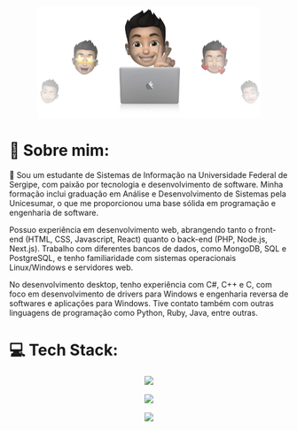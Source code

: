 <p align="center">
  <img src="https://raw.githubusercontent.com/jvvict0r/jvvict0r/refs/heads/master/cover-thompson.png" height="200"/>
</p>

# 💫 Sobre mim:
🚀 Sou um estudante de Sistemas de Informação na Universidade Federal de Sergipe, com paixão por tecnologia e desenvolvimento de software. Minha formação inclui graduação em Análise e Desenvolvimento de Sistemas pela Unicesumar, o que me proporcionou uma base sólida em programação e engenharia de software.

Possuo experiência em desenvolvimento web, abrangendo tanto o front-end (HTML, CSS, Javascript, React) quanto o back-end (PHP, Node.js, Next.js). Trabalho com diferentes bancos de dados, como MongoDB, SQL e PostgreSQL, e tenho familiaridade com sistemas operacionais Linux/Windows e servidores web.

No desenvolvimento desktop, tenho experiência com C#, C++ e C, com foco em desenvolvimento de drivers para Windows e engenharia reversa de softwares e aplicações para Windows. Tive contato também com outras linguagens de programação como Python, Ruby, Java, entre outras. 

# 💻 Tech Stack:
<p align="center">
  <a href="https://skillicons.dev">
    <img src="https://skillicons.dev/icons?i=html,css,js,typescript,php,laravel,react,nodejs,next" />
  </a>
</p>
<p align="center">
  <a href="https://skillicons.dev">
    <img src="https://skillicons.dev/icons?i=mongodb,mysql,postgres" />
  </a>
</p>
<p align="center">
  <a href="https://skillicons.dev">
    <img src="https://skillicons.dev/icons?i=c,cs,cpp,dotnet,py,java" />
  </a>
</p>
